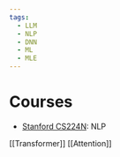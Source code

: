 ```yaml
---
tags:
  - LLM
  - NLP
  - DNN
  - ML
  - MLE
---
```

# Courses
- [Stanford CS224N](https://www.youtube.com/playlist?list=PLoROMvodv4rOSH4v6133s9LFPRHjEmbmJ): NLP

[[Transformer]]
[[Attention]]
